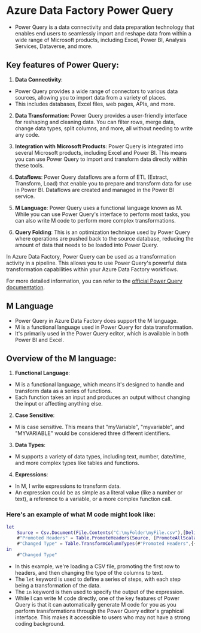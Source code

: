 # Azure Data Factory Power Query

* Power Query is a data connectivity and data preparation technology that enables end users to seamlessly import and reshape data from within a wide range of Microsoft products, including Excel, Power BI, Analysis Services, Dataverse, and more.

## Key features of Power Query:

1. **Data Connectivity**:
* Power Query provides a wide range of connectors to various data sources, allowing you to import data from a variety of places.
* This includes databases, Excel files, web pages, APIs, and more.

2. **Data Transformation**: Power Query provides a user-friendly interface for reshaping and cleaning data. You can filter rows, merge data, change data types, split columns, and more, all without needing to write any code.

3. **Integration with Microsoft Products**: Power Query is integrated into several Microsoft products, including Excel and Power BI. This means you can use Power Query to import and transform data directly within these tools.

4. **Dataflows**: Power Query dataflows are a form of ETL (Extract, Transform, Load) that enable you to prepare and transform data for use in Power BI. Dataflows are created and managed in the Power BI service.

5. **M Language**: Power Query uses a functional language known as M. While you can use Power Query's interface to perform most tasks, you can also write M code to perform more complex transformations.

6. **Query Folding**: This is an optimization technique used by Power Query where operations are pushed back to the source database, reducing the amount of data that needs to be loaded into Power Query.

In Azure Data Factory, Power Query can be used as a transformation activity in a pipeline. This allows you to use Power Query's powerful data transformation capabilities within your Azure Data Factory workflows.

For more detailed information, you can refer to the [official Power Query documentation](https://docs.microsoft.com/en-us/power-query/).

## M Language

* Power Query in Azure Data Factory does support the M language.
* M is a functional language used in Power Query for data transformation.
* It's primarily used in the Power Query editor, which is available in both Power BI and Excel.

## Overview of the M language:

1. **Functional Language**:
* M is a functional language, which means it's designed to handle and transform data as a series of functions.
* Each function takes an input and produces an output without changing the input or affecting anything else.

2. **Case Sensitive**:
* M is case sensitive. This means that "myVariable", "myvariable", and "MYVARIABLE" would be considered three different identifiers.

3. **Data Types**:
* M supports a variety of data types, including text, number, date/time, and more complex types like tables and functions.

4. **Expressions**:
* In M, I write expressions to transform data.
* An expression could be as simple as a literal value (like a number or text), a reference to a variable, or a more complex function call.

### Here's an example of what M code might look like:

```m
let
    Source = Csv.Document(File.Contents("C:\myFolder\myFile.csv"),[Delimiter=",", Columns=3, Encoding=1252, QuoteStyle=QuoteStyle.None]),
    #"Promoted Headers" = Table.PromoteHeaders(Source, [PromoteAllScalars=true]),
    #"Changed Type" = Table.TransformColumnTypes(#"Promoted Headers",{{"Column1", type text}, {"Column2", type text}, {"Column3", type text}})
in
    #"Changed Type"
```

* In this example, we're loading a CSV file, promoting the first row to headers, and then changing the type of the columns to text.
* The `let` keyword is used to define a series of steps, with each step being a transformation of the data.
* The `in` keyword is then used to specify the output of the expression.
* While I can write M code directly, one of the key features of Power Query is that it can automatically generate M code for you as you perform transformations through the Power Query editor's graphical interface. This makes it accessible to users who may not have a strong coding background.